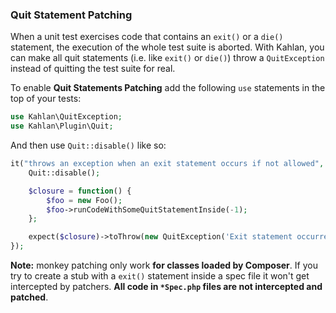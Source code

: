 ### Quit Statement Patching

When a unit test exercises code that contains an `exit()` or a `die()` statement, the execution of the whole test suite is aborted. With Kahlan, you can make all quit statements (i.e. like `exit()` or `die()`) throw a `QuitException` instead of quitting the test suite for real.

To enable **Quit Statements Patching** add the following `use` statements in the top of your tests:

```php
use Kahlan\QuitException;
use Kahlan\Plugin\Quit;
```

And then use `Quit::disable()` like so:

```php
it("throws an exception when an exit statement occurs if not allowed", function() {
    Quit::disable();

    $closure = function() {
        $foo = new Foo();
        $foo->runCodeWithSomeQuitStatementInside(-1);
    };

    expect($closure)->toThrow(new QuitException('Exit statement occurred', -1));
});
```

**Note:** monkey patching only work **for classes loaded by Composer**. If you try to create a stub with a `exit()` statement inside a spec file it won't get intercepted by patchers. **All code in `*Spec.php` files are not intercepted and patched**.
